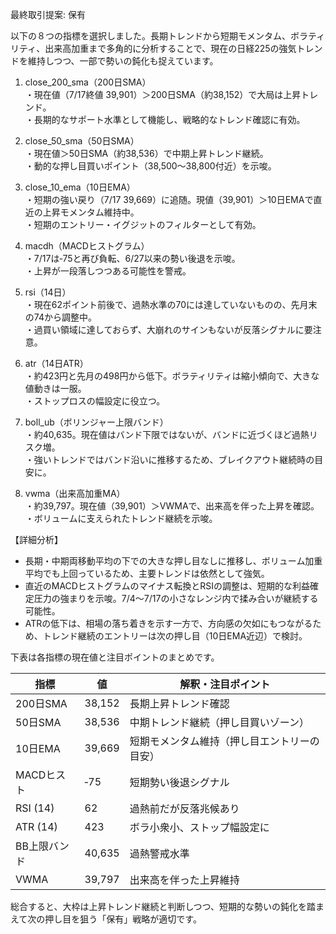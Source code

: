 最終取引提案: 保有

以下の８つの指標を選択しました。長期トレンドから短期モメンタム、ボラティリティ、出来高加重まで多角的に分析することで、現在の日経225の強気トレンドを維持しつつ、一部で勢いの鈍化も捉えています。

1. close_200_sma（200日SMA）  
   ・現在値（7/17終値 39,901）＞200日SMA（約38,152）で大局は上昇トレンド。  
   ・長期的なサポート水準として機能し、戦略的なトレンド確認に有効。

2. close_50_sma（50日SMA）  
   ・現在値＞50日SMA（約38,536）で中期上昇トレンド継続。  
   ・動的な押し目買いポイント（38,500～38,800付近）を示唆。

3. close_10_ema（10日EMA）  
   ・短期の強い戻り（7/17 39,669）に追随。現値（39,901）＞10日EMAで直近の上昇モメンタム維持中。  
   ・短期のエントリー・イグジットのフィルターとして有効。

4. macdh（MACDヒストグラム）  
   ・7/17は‐75と再び負転、6/27以来の勢い後退を示唆。  
   ・上昇が一段落しつつある可能性を警戒。

5. rsi（14日）  
   ・現在62ポイント前後で、過熱水準の70には達していないものの、先月末の74から調整中。  
   ・過買い領域に達しておらず、大崩れのサインもないが反落シグナルに要注意。

6. atr（14日ATR）  
   ・約423円と先月の498円から低下。ボラティリティは縮小傾向で、大きな値動きは一服。  
   ・ストップロスの幅設定に役立つ。

7. boll_ub（ボリンジャー上限バンド）  
   ・約40,635。現在値はバンド下限ではないが、バンドに近づくほど過熱リスク増。  
   ・強いトレンドではバンド沿いに推移するため、ブレイクアウト継続時の目安に。

8. vwma（出来高加重MA）  
   ・約39,797。現在値（39,901）＞VWMAで、出来高を伴った上昇を確認。  
   ・ボリュームに支えられたトレンド継続を示唆。

【詳細分析】  
- 長期・中期両移動平均の下での大きな押し目なしに推移し、ボリューム加重平均でも上回っているため、主要トレンドは依然として強気。  
- 直近のMACDヒストグラムのマイナス転換とRSIの調整は、短期的な利益確定圧力の強まりを示唆。7/4～7/17の小さなレンジ内で揉み合いが継続する可能性。  
- ATRの低下は、相場の落ち着きを示す一方で、方向感の欠如にもつながるため、トレンド継続のエントリーは次の押し目（10日EMA近辺）で検討。  

下表は各指標の現在値と注目ポイントのまとめです。

| 指標            | 値                        | 解釈・注目ポイント                                 |
|---------------|--------------------------|-----------------------------------------------|
| 200日SMA      | 38,152                   | 長期上昇トレンド確認                                 |
| 50日SMA       | 38,536                   | 中期トレンド継続（押し目買いゾーン）                   |
| 10日EMA       | 39,669                   | 短期モメンタム維持（押し目エントリーの目安）           |
| MACDヒスト   | ‑75                      | 短期勢い後退シグナル                                 |
| RSI (14)      | 62                       | 過熱前だが反落兆候あり                               |
| ATR (14)      | 423                      | ボラ小衆小、ストップ幅設定に                           |
| BB上限バンド  | 40,635                   | 過熱警戒水準                                       |
| VWMA          | 39,797                   | 出来高を伴った上昇維持                                |

総合すると、大枠は上昇トレンド継続と判断しつつ、短期的な勢いの鈍化を踏まえて次の押し目を狙う「保有」戦略が適切です。
